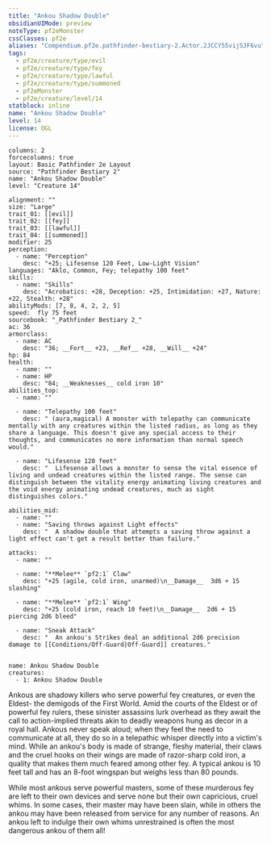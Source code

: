 ```yaml
---
title: "Ankou Shadow Double"
obsidianUIMode: preview
noteType: pf2eMonster
cssClasses: pf2e
aliases: "Compendium.pf2e.pathfinder-bestiary-2.Actor.2JCCY55vijSJF6vu" 
tags:
  - pf2e/creature/type/evil
  - pf2e/creature/type/fey
  - pf2e/creature/type/lawful
  - pf2e/creature/type/summoned
  - pf2eMonster
  - pf2e/creature/level/14
statblock: inline
name: "Ankou Shadow Double"
level: 14
license: OGL
---
```


```statblock
columns: 2
forcecolumns: true
layout: Basic Pathfinder 2e Layout
source: "Pathfinder Bestiary 2"
name: "Ankou Shadow Double"
level: "Creature 14"

alignment: ""
size: "Large"
trait_01: [[evil]]
trait_02: [[fey]]
trait_03: [[lawful]]
trait_04: [[summoned]]
modifier: 25
perception:
  - name: "Perception"
    desc: "+25; Lifesense 120 Feet, Low-Light Vision"
languages: "Aklo, Common, Fey; telepathy 100 feet"
skills:
  - name: "Skills"
    desc: "Acrobatics: +28, Deception: +25, Intimidation: +27, Nature: +22, Stealth: +28"
abilityMods: [7, 8, 4, 2, 2, 5]
speed:  fly 75 feet
sourcebook: "_Pathfinder Bestiary 2_"
ac: 36
armorclass:
  - name: AC
    desc: "36; __Fort__ +23, __Ref__ +28, __Will__ +24"
hp: 84
health:
  - name: ""
  - name: HP
    desc: "84; __Weaknesses__ cold iron 10"
abilities_top:
  - name: ""

  - name: "Telepathy 100 feet"
    desc: " (aura,magical) A monster with telepathy can communicate mentally with any creatures within the listed radius, as long as they share a language. This doesn't give any special access to their thoughts, and communicates no more information than normal speech would."

  - name: "Lifesense 120 feet"
    desc: "  Lifesense allows a monster to sense the vital essence of living and undead creatures within the listed range. The sense can distinguish between the vitality energy animating living creatures and the void energy animating undead creatures, much as sight distinguishes colors."

abilities_mid:
  - name: ""
  - name: "Saving throws against Light effects"
    desc: "  A shadow double that attempts a saving throw against a light effect can't get a result better than failure."

attacks:
  - name: ""

  - name: "**Melee** `pf2:1` Claw"
    desc: "+25 (agile, cold iron, unarmed)\n__Damage__  3d6 + 15 slashing"

  - name: "**Melee** `pf2:1` Wing"
    desc: "+25 (cold iron, reach 10 feet)\n__Damage__  2d6 + 15 piercing 2d6 bleed"

  - name: "Sneak Attack"
    desc: "  An ankou's Strikes deal an additional 2d6 precision damage to [[Conditions/Off-Guard|Off-Guard]] creatures."
 
```

```encounter-table
name: Ankou Shadow Double
creatures:
  - 1: Ankou Shadow Double
```



Ankous are shadowy killers who serve powerful fey creatures, or even the Eldest- the demigods of the First World. Amid the courts of the Eldest or of powerful fey rulers, these sinister assassins lurk overhead as they await the call to action-implied threats akin to deadly weapons hung as decor in a royal hall. Ankous never speak aloud; when they feel the need to communicate at all, they do so in a telepathic whisper directly into a victim's mind. While an ankou's body is made of strange, fleshy material, their claws and the cruel hooks on their wings are made of razor-sharp cold iron, a quality that makes them much feared among other fey. A typical ankou is 10 feet tall and has an 8-foot wingspan but weighs less than 80 pounds.

While most ankous serve powerful masters, some of these murderous fey are left to their own devices and serve none but their own capricious, cruel whims. In some cases, their master may have been slain, while in others the ankou may have been released from service for any number of reasons. An ankou left to indulge their own whims unrestrained is often the most dangerous ankou of them all!
